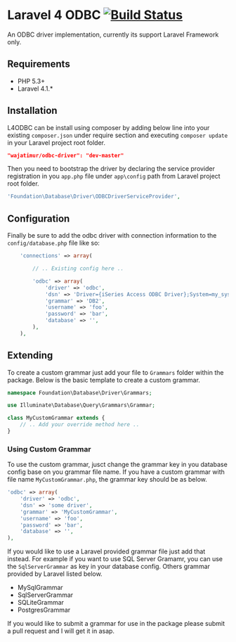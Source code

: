 # Laravel 4 ODBC [![Build Status](https://travis-ci.org/wajatimur/odbc-driver.svg?branch=master)](https://travis-ci.org/wajatimur/odbc-driver)

An ODBC driver implementation, currently its support Laravel Framework only.

## Requirements
- PHP 5.3+
- Laravel 4.1.*

## Installation
L4ODBC can be install using composer by adding below line into your existing `composer.json` under require section and executing `composer update` in your Laravel project root folder.

```json
"wajatimur/odbc-driver": "dev-master"
```

Then you need to bootstrap the driver by declaring the service provider registration in you `app.php` file under `app\config` path from Laravel project root folder.

```php
'Foundation\Database\Driver\ODBCDriverServiceProvider',
```

## Configuration
Finally be sure to add the odbc driver with connection information to the `config/database.php` file like so:

```php
    'connections' => array(

        // .. Existing config here ..

        'odbc' => array(
            'driver' => 'odbc',
            'dsn' => 'Driver={iSeries Access ODBC Driver};System=my_system_name;',
            'grammar' => 'DB2',
            'username' => 'foo',
            'password' => 'bar',
            'database' => '',
        ),
    ),
```

## Extending
To create a custom grammar just add your file to `Grammars` folder within the package. Below is the basic template to create a custom grammar.

```php
namespace Foundation\Database\Driver\Grammars;

use Illuminate\Database\Query\Grammars\Grammar;

class MyCustomGrammar extends {
    // .. Add your override method here ..
}

```

### Using Custom Grammar
To use the custom grammar, jusct change the grammar key in you database config base on you grammar file name. If you have a custom grammar with file name `MyCustomGrammar.php`, the grammar key should be as below.

```php
'odbc' => array(
    'driver' => 'odbc',
    'dsn' => 'some driver',
    'grammar' => 'MyCustomGrammar',
    'username' => 'foo',
    'password' => 'bar',
    'database' => '',
),
```

If you would like to use a Laravel provided grammar file just add that instead. For example if you want to use SQL Server Gramamr, you can use the `SqlServerGrammar` as key in your database config. Others grammar provided by Laravel listed below.

- MySqlGrammar
- SqlServerGrammar
- SQLiteGrammar
- PostgresGrammar

If you would like to submit a grammar for use in the package please submit a pull request and I will get it in asap.






